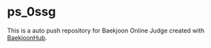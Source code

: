 # ps_0ssg
This is a auto push repository for Baekjoon Online Judge created with [BaekjoonHub](https://github.com/BaekjoonHub/BaekjoonHub).
